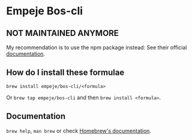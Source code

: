 # Empeje Bos-cli

## NOT MAINTAINED ANYMORE

My recommendation is to use the npm package instead: See their official [documentation](https://github.com/bos-cli-rs/bos-cli-rs?tab=readme-ov-file#install).

## How do I install these formulae

`brew install empeje/bos-cli/<formula>`

Or `brew tap empeje/bos-cli` and then `brew install <formula>`.

## Documentation

`brew help`, `man brew` or check [Homebrew's documentation](https://docs.brew.sh).
